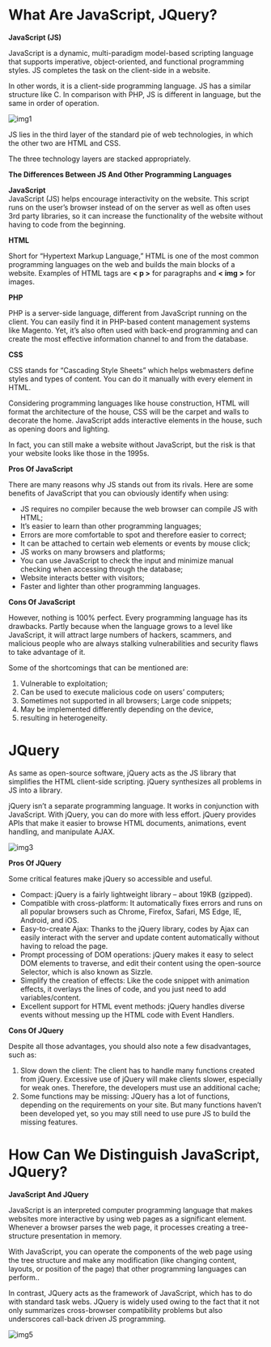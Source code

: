 # **What Are JavaScript, JQuery?**

**JavaScript (JS)**

JavaScript is a dynamic, multi-paradigm model-based scripting language that supports imperative, object-oriented, and functional programming styles. JS completes the task on the client-side in a website. 

In other words, it is a client-side programming language. JS has a similar structure like C. In comparison with PHP, JS is different in language, but the same in order of operation.

![img1](https://bsscommerce.com/blog/wp-content/uploads/2015/11/JS_Jquery_Library_Ajax_Different_2.png)

JS lies in the third layer of the standard pie of web technologies, in which the other two are HTML and CSS.

The three technology layers are stacked appropriately.


**The Differences Between JS And Other Programming Languages**


 **JavaScript**  
 JavaScript (JS) helps encourage    interactivity on the website. This script runs on the user’s browser instead of on the server as well as often uses 3rd party libraries, so it can increase the functionality of the website without having to code from the beginning.


**HTML**

Short for “Hypertext Markup Language,” HTML is one of the most common programming languages on the web and builds the main blocks of a website. Examples of HTML tags are **< p >** for paragraphs and **< img >** for images.

**PHP**

PHP is a server-side language, different from JavaScript running on the client. You can easily find it in PHP-based content management systems like Magento. Yet, it’s also often used with back-end programming and can create the most effective information channel to and from the database.

**CSS**

CSS stands for “Cascading Style Sheets” which helps webmasters define styles and types of content. You can do it manually with every element in HTML.


Considering programming languages like house construction, HTML will format the architecture of the house, CSS will be the carpet and walls to decorate the home. JavaScript adds interactive elements in the house, such as opening doors and lighting. 

In fact, you can still make a website without JavaScript, but the risk is that your website looks like those in the 1995s.

**Pros Of JavaScript**

There are many reasons why JS stands out from its rivals. Here are some benefits of JavaScript that you can obviously identify when using:

* JS requires no compiler because the web browser can compile JS with HTML;
* It’s easier to learn than other programming languages;
* Errors are more comfortable to spot and therefore easier to correct;
* It can be attached to certain web elements or events by mouse click;
* JS works on many browsers and platforms;
* You can use JavaScript to check the input and minimize manual checking when accessing through the database;
* Website interacts better with visitors;
* Faster and lighter than other programming languages.

**Cons Of JavaScript**

However, nothing is 100% perfect. Every programming language has its drawbacks. Partly because when the language grows to a level like JavaScript, it will attract large numbers of hackers, scammers, and malicious people who are always stalking vulnerabilities and security flaws to take advantage of it.

Some of the shortcomings that can be mentioned are:

1. Vulnerable to exploitation;
2. Can be used to execute malicious code on users’ computers;
3. Sometimes not supported in all browsers;
Large code snippets;
4. May be implemented differently depending on the device,
5. resulting in heterogeneity.





# **JQuery**

As same as open-source software, jQuery acts as the JS library that simplifies the HTML client-side scripting. jQuery synthesizes all problems in JS into a library.

jQuery isn’t a separate programming language. It works in conjunction with JavaScript. With jQuery, you can do more with less effort. jQuery provides APIs that make it easier to browse HTML documents, animations, event handling, and manipulate AJAX.

![img3](https://bsscommerce.com/blog/wp-content/uploads/2015/11/JavaScript_Jquery_Ajax_Differences_1.jpg)

**Pros Of JQuery**

Some critical features make jQuery so accessible and useful.

* Compact: jQuery is a fairly lightweight library – about 19KB (gzipped).
* Compatible with cross-platform: It automatically fixes errors and runs on all popular browsers such as Chrome, Firefox, Safari, MS Edge, IE, Android, and iOS.
* Easy-to-create Ajax: Thanks to the jQuery library, codes by Ajax can easily interact with the server and update content automatically without having to reload the page.
* Prompt processing of DOM operations: jQuery makes it easy to select DOM elements to traverse, and edit their content using the open-source Selector, which is also known as Sizzle.
* Simplify the creation of effects: Like the code snippet with animation effects, it overlays the lines of code, and you just need to add variables/content.
* Excellent support for HTML event methods: jQuery handles diverse events without messing up the HTML code with Event Handlers.


**Cons Of JQuery**

Despite all those advantages, you should also note a few disadvantages, such as:

1. Slow down the client: The client has to handle many functions created from jQuery. Excessive use of jQuery will make clients slower, especially for weak ones. Therefore, the developers must use an additional cache;
2. Some functions may be missing: JQuery has a lot of functions, depending on the requirements on your site. But many functions haven’t been developed yet, so you may still need to use pure JS to build the missing features.

# **How Can We Distinguish JavaScript, JQuery?**

**JavaScript And JQuery**

JavaScript is an interpreted computer programming language that makes websites more interactive by using web pages as a significant element. Whenever a browser parses the web page, it processes creating a tree-structure presentation in memory.

With JavaScript, you can operate the components of the web page using the tree structure and make any modification (like changing content, layouts, or position of the page) that other programming languages can perform..

In contrast, JQuery acts as the framework of JavaScript, which has to do with standard task webs. JQuery is widely used owing to the fact that it not only summarizes cross-browser compatibility problems but also underscores call-back driven JS programming.

![img5](https://bsscommerce.com/blog/wp-content/uploads/2020/05/javascript-jquery-compare.jpg)



